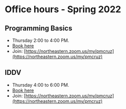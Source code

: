 # Office hours - Spring 2022

## Programming Basics
- Thursday 2:00 to 4:00 PM.
- [Book here](https://outlook.office365.com/owa/calendar/ProgrammingBasics@northeastern.onmicrosoft.com/bookings/s/H2ILjNYWV0SixLPG-fxu4Q2)
- Join: [https://northeastern.zoom.us/my/pmcruz](https://northeastern.zoom.us/my/pmcruz)

## IDDV
- Thursday 4:00 to 6:00 PM.
- [Book here](https://outlook.office365.com/owa/calendar/OfficeHoursPB@northeastern.onmicrosoft.com/bookings/s/cZg-2UzYxUiKtn2YNCxaig2)
- Join: [https://northeastern.zoom.us/my/pmcruz](https://northeastern.zoom.us/my/pmcruz)

